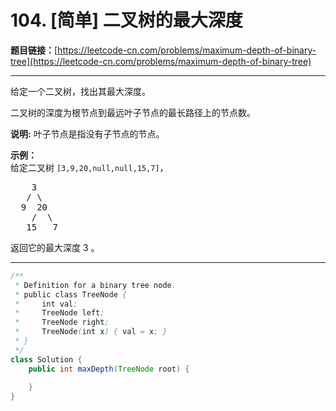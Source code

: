 # 104. [简单] 二叉树的最大深度

**题目链接：**[https://leetcode-cn.com/problems/maximum-depth-of-binary-tree](https://leetcode-cn.com/problems/maximum-depth-of-binary-tree)

---

<div class="content__1Y2H">
 <div class="notranslate">
  <p>给定一个二叉树，找出其最大深度。</p> 
  <p>二叉树的深度为根节点到最远叶子节点的最长路径上的节点数。</p> 
  <p><strong>说明:</strong>&nbsp;叶子节点是指没有子节点的节点。</p> 
  <p><strong>示例：</strong><br> 给定二叉树 <code>[3,9,20,null,null,15,7]</code>，</p> 
  <pre class="language-text">    3
   / \
  9  20
    /  \
   15   7</pre> 
  <p>返回它的最大深度&nbsp;3 。</p> 
 </div>
</div>

---

```java
/**
 * Definition for a binary tree node.
 * public class TreeNode {
 *     int val;
 *     TreeNode left;
 *     TreeNode right;
 *     TreeNode(int x) { val = x; }
 * }
 */
class Solution {
    public int maxDepth(TreeNode root) {
        
    }
}
```